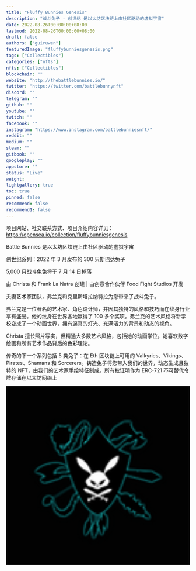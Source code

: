 ```yaml
---
title: "Fluffy Bunnies Genesis"
description: "战斗兔子 - 创世纪 是以太坊区块链上由社区驱动的虚拟宇宙"
date: 2022-08-26T00:00:00+08:00
lastmod: 2022-08-26T00:00:00+08:00
draft: false
authors: ["guiruwen"]
featuredImage: "fluffybunniesgenesis.png"
tags: ["Collectibles"]
categories: ["nfts"]
nfts: ["Collectibles"]
blockchain: ""
website: "http://thebattlebunnies.io/"
twitter: "https://twitter.com/battlebunnynft"
discord: ""
telegram: ""
github: ""
youtube: ""
twitch: ""
facebook: ""
instagram: "https://www.instagram.com/battlebunniesnft/"
reddit: ""
medium: ""
steam: ""
gitbook: ""
googleplay: ""
appstore: ""
status: "Live"
weight: 
lightgallery: true
toc: true
pinned: false
recommend: false
recommend1: false
---
```

项目网站、社交联系方式、项目介绍内容详见：https://opensea.io/collection/fluffybunniesgenesis

Battle Bunnies 是以太坊区块链上由社区驱动的虚拟宇宙

创世纪系列：2022 年 3 月发布的 300 只斯巴达兔子

5,000 只战斗兔兔将于 7 月 14 日掉落

由 Christa 和 Frank La Natra 创建 | 由创意合作伙伴 Food Fight Studios 开发

夫妻艺术家团队，弗兰克和克里斯塔拉纳特拉为您带来了战斗兔子。

弗兰克是一位著名的艺术家、角色设计师，并因其独特的风格和技巧而在纹身行业享有盛誉。他的纹身在世界各地赢得了 100 多个奖项。弗兰克的艺术风格将新学校变成了一个动画世界，拥有逼真的灯光、充满活力的背景和动态的视角。

Christa 擅长照片写实，但精通大多数艺术风格，包括她的动画学位。她喜欢数字绘画和所有艺术作品背后的色彩理论。

传奇的下一个系列包括 5 类兔子：在 Eth 区块链上可用的 Valkyries、Vikings、Pirates、Shamans 和 Sorcerers。铸造兔子将您带入我们的世界，动态生成且独特的 NFT，由我们的艺术家手绘特征制成。所有权证明作为 ERC-721 不可替代令牌存储在以太坊网络上

![nft](01.png)